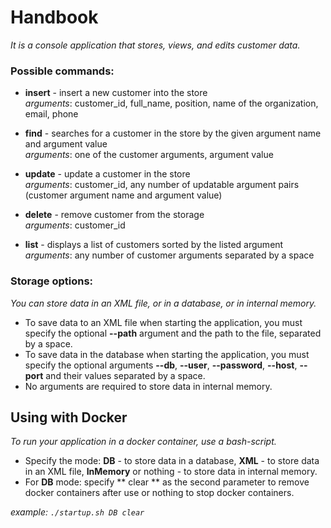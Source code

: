 # Handbook

*It is a console application that stores, views, and edits customer data.*  

### Possible commands:
-  **insert** - insert a new customer into the store\
        *arguments*: customer_id, full_name, position, name of the organization, email, phone  
        
-  **find** - searches for a customer in the store by the given argument name and argument value\
        *arguments*: one of the customer arguments, argument value  
        
-  **update** - update a customer in the store\
        *arguments*: customer_id, any number of updatable argument pairs (customer argument name and argument value) 
        
-  **delete** - remove customer from the storage\
        *arguments*: customer_id
        
-  **list** - displays a list of customers sorted by the listed argument\
        *arguments*: any number of customer arguments separated by a space
        
### Storage options: 
*You can store data in an XML file, or in a database, or in internal memory.*
- To save data to an XML file when starting the application, you must specify the optional **--path** argument and the path to the file, separated by a space.
- To save data in the database when starting the application, you must specify the optional arguments **--db**, **--user**, **--password**, **--host**,
**--port** and their values separated by a space.
- No arguments are required to store data in internal memory.

## Using with Docker

*To run your application in a docker container, use a bash-script.*
- Specify the mode: **DB** - to store data in a database, **XML** - to store data in an XML file, **InMemory** or nothing - to store data in internal memory. 
- For **DB** mode: specify ** clear ** as the second parameter to remove docker containers after use or nothing to stop docker containers.

*example: `./startup.sh DB clear`*
